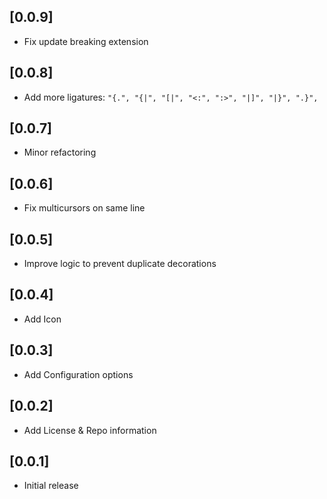 ## [0.0.9]

- Fix update breaking extension

## [0.0.8]

- Add more ligatures: `"{.", "{|", "[|", "<:", ":>", "|]", "|}", ".}",`

## [0.0.7]

- Minor refactoring

## [0.0.6]

- Fix multicursors on same line

## [0.0.5]

- Improve logic to prevent duplicate decorations

## [0.0.4]

- Add Icon

## [0.0.3]

- Add Configuration options

## [0.0.2]

- Add License & Repo information

## [0.0.1]

- Initial release
